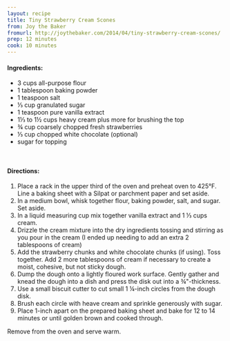 ```yaml
---
layout: recipe
title: Tiny Strawberry Cream Scones
from: Joy the Baker
fromurl: http://joythebaker.com/2014/04/tiny-strawberry-cream-scones/
prep: 12 minutes
cook: 10 minutes
---
```


#### Ingredients:

* 3 cups all-purpose flour
* 1 tablespoon baking powder
* 1 teaspoon salt
* ⅓ cup granulated sugar
* 1 teaspoon pure vanilla extract
* 1⅓ to 1½ cups heavy cream plus more for brushing the top
* ¾ cup coarsely chopped fresh strawberries
* ⅓ cup chopped white chocolate (optional)
* sugar for topping

<br>

#### Directions:

1. Place a rack in the upper third of the oven and preheat oven to 425°F. Line a baking sheet with a Silpat or parchment paper and set aside.
2. In a medium bowl, whisk together flour, baking powder, salt, and sugar.  Set aside.
3. In a liquid measuring cup mix together vanilla extract and 1 ⅓ cups cream. 
4. Drizzle the cream mixture into the dry ingredients tossing and stirring as you pour in the cream (I ended up needing to add an extra 2 tablespoons of cream)
5. Add the strawberry chunks and white chocolate chunks (if using). Toss together. Add 2 more tablespoons of cream if necessary to create a moist, cohesive, but not sticky dough.
6. Dump the dough onto a lightly floured work surface.  Gently gather and knead the dough into a dish and press the disk out into a ¾"-thickness.
7. Use a small biscuit cutter to cut small 1 ¼-inch circles from the dough disk.  
8. Brush each circle with heave cream and sprinkle generously with sugar.
9. Place 1-inch apart on the prepared baking sheet and bake for 12 to 14 minutes or until golden brown and cooked through.

Remove from the oven and serve warm.  
